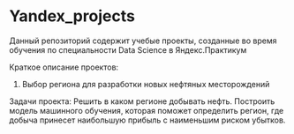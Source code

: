# Yandex_projects

Данный репозиторий содержит учебые проекты, созданные во время обучения по специальности Data Science в Яндекс.Практикум

Краткое описание проектов:
1. Выбор региона для разработки новых нефтяных месторождений

Задачи проекта: Решить в каком регионе добывать нефть. Построить модель машинного обучения, которая поможет определить регион, где добыча принесет наибольшую прибыль с наименьшим риском убытков.

